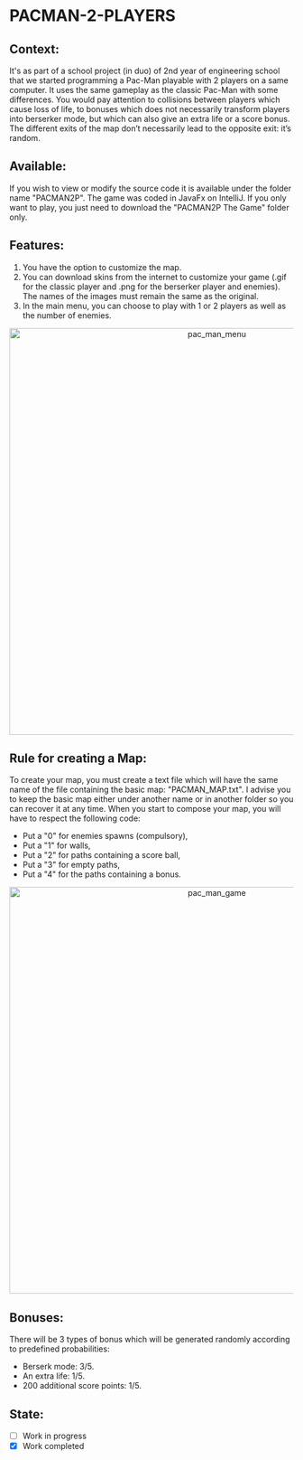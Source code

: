 # PACMAN-2-PLAYERS
## Context:
It's as part of a school project (in duo) of 2nd year of engineering school that we started programming a Pac-Man playable with 2 players on a same computer. It uses the same gameplay as the classic Pac-Man with some differences. You would pay attention to collisions between players which cause loss of life, to bonuses which does not necessarily transform players into berserker mode, but which can also give an extra life or a score bonus. The different exits of the map don’t necessarily lead to the opposite exit: it’s random.

## Available:
If you wish to view or modify the source code it is available under the folder name "PACMAN2P". The game was coded in JavaFx on IntelliJ. If you only want to play, you just need to download the "PACMAN2P The Game" folder only.

## Features:
1. You have the option to customize the map.
2. You can download skins from the internet to customize your game (.gif for the classic player and .png for the berserker player and enemies). The names of the images must remain the same as the original.
3. In the main menu, you can choose to play with 1 or 2 players as well as the number of enemies.

<p align="center">
  <img alt="pac_man_menu" src="https://user-images.githubusercontent.com/73184884/192123843-b5b3cce5-a8f1-4b0f-ba63-b6feb8c8cc20.jpg" width="720"/>
</p>

## Rule for creating a Map:
To create your map, you must create a text file which will have the same name of the file containing the basic map: "PACMAN_MAP.txt". I advise you to keep the basic map either under another name or in another folder so you can recover it at any time. When you start to compose your map, you will have to respect the following code:
- Put a "0" for enemies spawns (compulsory),
- Put a "1" for walls,
- Put a "2" for paths containing a score ball,
- Put a "3" for empty paths,
- Put a "4" for the paths containing a bonus.

<p align="center">
  <img alt="pac_man_game" src="https://user-images.githubusercontent.com/73184884/192123827-243a5062-9ed4-4ebb-9f9f-fc59af1f0384.jpg" width="720"/>
</p>

## Bonuses:
There will be 3 types of bonus which will be generated randomly according to predefined probabilities:
- Berserk mode: 3/5.
- An extra life: 1/5.
- 200 additional score points: 1/5.

## State:
- [ ] Work in progress
- [x] Work completed
